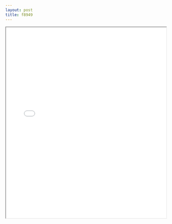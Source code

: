 ```yaml
---
layout: post
title: f8949
---
```


<div class="pdf-container">
<iframe src="/ea/assets/pdfs/misc/f8949.pdf" height="600" width="100%" allowFullScreen="true"></iframe>
</div>

